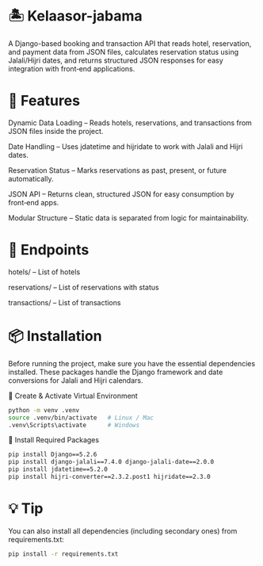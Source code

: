 # 🏝️ Kelaasor-jabama
A Django-based booking and transaction API that reads hotel, reservation, and payment data from JSON files, calculates reservation status using Jalali/Hijri dates, and returns structured JSON responses for easy integration with front‑end applications.


# 🚀 Features
Dynamic Data Loading – Reads hotels, reservations, and transactions from JSON files inside the project.

Date Handling – Uses jdatetime and hijridate to work with Jalali and Hijri dates.

Reservation Status – Marks reservations as past, present, or future automatically.

JSON API – Returns clean, structured JSON for easy consumption by front‑end apps.

Modular Structure – Static data is separated from logic for maintainability.

# 📌 Endpoints
hotels/ – List of hotels

reservations/ – List of reservations with status

transactions/ – List of transactions


# 📦 Installation
Before running the project, make sure you have the essential dependencies installed. These packages handle the Django framework and date conversions for Jalali and Hijri calendars.

🔹 Create & Activate Virtual Environment
```bash
python -m venv .venv
source .venv/bin/activate   # Linux / Mac
.venv\Scripts\activate      # Windows
```

🔹 Install Required Packages
```bash
pip install Django==5.2.6
pip install django-jalali==7.4.0 django-jalali-date==2.0.0
pip install jdatetime==5.2.0
pip install hijri-converter==2.3.2.post1 hijridate==2.3.0
```

# 💡 Tip
You can also install all dependencies (including secondary ones) from requirements.txt:
```bash
pip install -r requirements.txt
```
